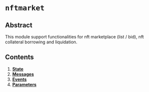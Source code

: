 <!--
order: 0
title: Nftmarket Overview
parent:
  title: "nftmarket"
-->

# `nftmarket`

## Abstract

This module support functionalities for nft marketplace (list / bid), nft collateral borrowing and liquidation.

## Contents

1. **[State](01_state.md)**
2. **[Messages](02_messages.md)**
3. **[Events](03_events.md)**
4. **[Parameters](04_params.md)**
